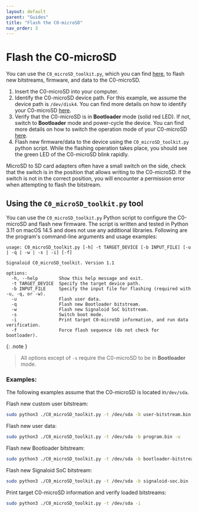 ```yaml
---
layout: default
parent: "Guides"
title: "Flash the C0-microSD"
nav_order: 3
---
```


# Flash the C0-microSD
You can use the `C0_microSD_toolkit.py`, which you can find [here](https://github.com/signaloid/C0-microSD-utilities), to flash new bitstreams, firmware, and data to the C0-microSD. 

1. Insert the C0-microSD into your computer.
2. Identify the C0-microSD device path. For this example, we assume the device path is `/dev/disk4`. You can find more details on how to identify your C0-microSD [here](/guides/identify-c0-microsd.html).
3. Verify that the C0-microSD is in **Bootloader** mode (solid red LED). If not, switch to **Bootloader** mode and power-cycle the device. You can find more details on how to switch the operation mode of your C0-microSD [here](/guides/identify-c0-microsd.html).
4. Flash new firmware/data to the device using the `C0_microSD_toolkit.py` python script. While the flashing operation takes place, you should see the green LED of the C0-microSD blink rapidly.

MicroSD to SD card adapters often have a small switch on the side, check that the switch is in the position that allows writing to the C0-microSD. If the switch is not in the correct position, you will encounter a permission error when attempting to flash the bitstream.

## Using the `C0_microSD_toolkit.py` tool
You can use the `C0_microSD_toolkit.py` Python script to configure the C0-microSD and flash new
firmware. The script is written and tested in Python 3.11 on macOS 14.5 and does not use any
additional libraries. Following are the program's command-line arguments and usage examples:

```
usage: C0_microSD_toolkit.py [-h] -t TARGET_DEVICE [-b INPUT_FILE] [-u | -q | -w | -s | -i] [-f]

Signaloid C0_microSD_toolkit. Version 1.1

options:
  -h, --help        Show this help message and exit.
  -t TARGET_DEVICE  Specify the target device path.
  -b INPUT_FILE     Specify the input file for flashing (required with -u, -q, or -w).
  -u                Flash user data.
  -q                Flash new Bootloader bitstream.
  -w                Flash new Signaloid SoC bitstream.
  -s                Switch boot mode.
  -i                Print target C0-microSD information, and run data verification.
  -f                Force flash sequence (do not check for bootloader).
```

{: .note }
> All options except of `-s` require the C0-microSD to be in **Bootloader** mode. 

### Examples:
The following examples assume that the C0-microSD is located in`/dev/sda`.

Flash new custom user bitstream:
```sh
sudo python3 ./C0_microSD_toolkit.py -t /dev/sda -b user-bitstream.bin
```

Flash new user data:
```sh
sudo python3 ./C0_microSD_toolkit.py -t /dev/sda -b program.bin -u
```

Flash new Bootloader bitstream:
```sh
sudo python3 ./C0_microSD_toolkit.py -t /dev/sda -b bootloader-bitstream.bin -q
```

Flash new Signaloid SoC bitstream:
```sh
sudo python3 ./C0_microSD_toolkit.py -t /dev/sda -b signaloid-soc.bin -w
```

Print target C0-microSD information and verify loaded bitstreams:
```sh
sudo python3 ./C0_microSD_toolkit.py -t /dev/sda -i
```
